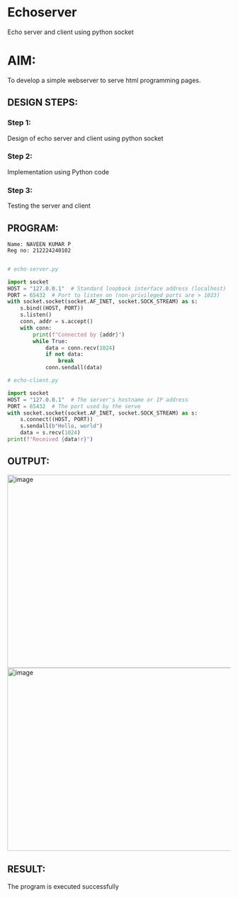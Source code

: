 # Echoserver
Echo server and client using python socket

# AIM:

To develop a simple webserver to serve html programming pages.

## DESIGN STEPS:

### Step 1:

Design of echo server and client using python socket

### Step 2:

Implementation using Python code

### Step 3:

Testing the server and client 

## PROGRAM:
```
Name: NAVEEN KUMAR P
Reg no: 212224240102

```
```python

# echo-server.py

import socket
HOST = "127.0.0.1"  # Standard loopback interface address (localhost)
PORT = 65432  # Port to listen on (non-privileged ports are > 1023)
with socket.socket(socket.AF_INET, socket.SOCK_STREAM) as s:
    s.bind((HOST, PORT))
    s.listen()
    conn, addr = s.accept()
    with conn:
        print(f"Connected by {addr}")
        while True:
            data = conn.recv(1024)
            if not data:
                break
            conn.sendall(data)
```
```python
# echo-client.py

import socket
HOST = "127.0.0.1"  # The server's hostname or IP address
PORT = 65432  # The port used by the serve
with socket.socket(socket.AF_INET, socket.SOCK_STREAM) as s:
    s.connect((HOST, PORT))
    s.sendall(b"Hello, world")
    data = s.recv(1024)
print(f"Received {data!r}")
```
## OUTPUT:
<img width="1316" height="436" alt="image" src="https://github.com/user-attachments/assets/4568310a-7dbe-4b15-a32e-655484358375" />
<img width="1263" height="413" alt="image" src="https://github.com/user-attachments/assets/f644c9cb-7459-44e9-bad1-06401028df80" />

## RESULT:
The program is executed successfully
